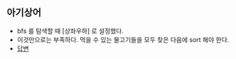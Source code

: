 ## 아기상어

- bfs 를 탐색할 때 [상좌우하] 로 설정했다.
- 이것만으로는 부족하다. 먹을 수 있는 물고기들을 모두 찾은 다음에 sort 해야 한다.
- [답변](https://www.acmicpc.net/board/view/59144)